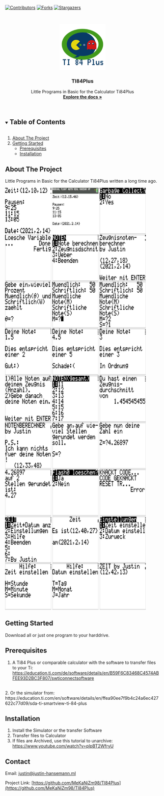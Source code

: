 [![Contributors][contributors-shield]][contributors-url]
[![Forks][forks-shield]][forks-url]
[![Stargazers][stars-shield]][stars-url]




<!-- PROJECT LOGO -->
<br />
<p align="center">
  <a href="https://github.com/MeKaNiZm98/TI84Plus">
    <img src="images/logo.png" alt="Logo" width="150" height="150">
  </a>

  <h3 align="center">TI84Plus</h3>

  <p align="center">
    Little Programs in Basic for the Calculator Ti84Plus
    <br />
    <a href="https://github.com/MeKaNiZm98/TI84Plus"><strong>Explore the docs »</strong></a>
    <br />
    <br />
  </p>
</p>



<!-- TABLE OF CONTENTS -->
<details open="open">
  <summary><h2 style="display: inline-block">Table of Contents</h2></summary>
  <ol>
    <li>
      <a href="#about-the-project">About The Project</a>
    </li>
    <li>
      <a href="#getting-started">Getting Started</a>
      <ul>
        <li><a href="#prerequisites">Prerequisites</a></li>
        <li><a href="#installation">Installation</a></li>
      </ul>
    </li>
  </ol>
</details>



<!-- ABOUT THE PROJECT -->
## About The Project

Little Programs in Basic for the Calculator Ti84Plus written a long time ago.

<img src="images/Clock1.jpg" width="150" height="150"> <img src="images/Clock2.jpg" width="150" height="150">
<img src="images/DelVar1.jpg" width="150" height="150">
<img src="images/DelVar1.1.jpg" width="150" height="150">
<img src="images/Noten1.1.jpg" width="150" height="150">
<img src="images/Noten1.2.jpg" width="150" height="150">
<img src="images/Noten1.3.jpg" width="150" height="150">
<img src="images/Noten1.4.jpg" width="150" height="150">
<img src="images/Noten1.5.jpg" width="150" height="150">
<img src="images/Noten1.6.jpg" width="150" height="150">
<img src="images/Noten1.7.jpg" width="150" height="150">
<img src="images/Noten1.8.jpg" width="150" height="150">
<img src="images/Noten1.9.jpg" width="150" height="150">
<img src="images/Noten1.10.jpg" width="150" height="150">
<img src="images/Noten1.11.jpg" width="150" height="150">
<img src="images/Noten1.12.jpg" width="150" height="150">
<img src="images/Runden1.jpg" width="150" height="150">
<img src="images/Runden1.1.jpg" width="150" height="150">
<img src="images/Runden1.2.jpg" width="150" height="150">
<img src="images/Virus1.jpg" width="150" height="150">
<img src="images/Virus1.1.jpg" width="150" height="150">
<img src="images/Zeit1.jpg" width="150" height="150">
<img src="images/Zeit1.1.jpg" width="150" height="150">
<img src="images/Zeit1.2.jpg" width="150" height="150">
<img src="images/Zeit1.3.jpg" width="150" height="150">
<img src="images/Zeit1.4.jpg" width="150" height="150">
<img src="images/Zeit1.5.jpg" width="150" height="150">

<!-- GETTING STARTED -->
## Getting Started

Download all or just one program to your harddrive.

## Prerequisites

1. A Ti84 Plus or comparable calculator with the software to transfer files to your Ti: https://education.ti.com/de/software/details/en/B59F6C83468C4574ABFEE93D2BC3F807/swticonnectsoftware
<br>
2. Or the simulator from: 
https://education.ti.com/en/software/details/en/ffea90ee7f9b4c24a6ec427622c77d09/sda-ti-smartview-ti-84-plus 


## Installation

1. Install the Simulator or the transfer Software
2. Transfer files to Calculator
3. If files are Archived, use this tutorial to unarchive: https://www.youtube.com/watch?v=plpBT2WfryU


<!-- CONTACT -->
## Contact

Email: justin@justin-hansemann.ml

Project Link: [https://github.com/MeKaNiZm98/TI84Plus](https://github.com/MeKaNiZm98/TI84Plus)


<!-- MARKDOWN LINKS & IMAGES -->
<!-- https://www.markdownguide.org/basic-syntax/#reference-style-links -->
[contributors-shield]: https://img.shields.io/github/contributors/MeKaNiZm98/TI84Plus.svg?style=for-the-badge
[contributors-url]: https://github.com/MeKaNiZm98/TI84Plus/graphs/contributors
[forks-shield]: https://img.shields.io/github/forks/MeKaNiZm98/TI84Plus.svg?style=for-the-badge
[forks-url]: https://github.com/MeKaNiZm98/TI84Plus/network/members
[stars-shield]: https://img.shields.io/github/stars/MeKaNiZm98/TI84Plus.svg?style=for-the-badge
[stars-url]: https://github.com/MeKaNiZm98/TI84Plus/stargazers


